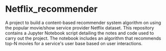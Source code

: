 # Netflix_recommender
A project to build a content-based recommender system algorithm on using the popular movie/show service provider Netflix dataset.
This repository contains a Jupyter Notebook script detailing the notes and code used to carry out the project. The notebook includes an algorithm that recommends top-N movies for a service's user base based on user interactions.
